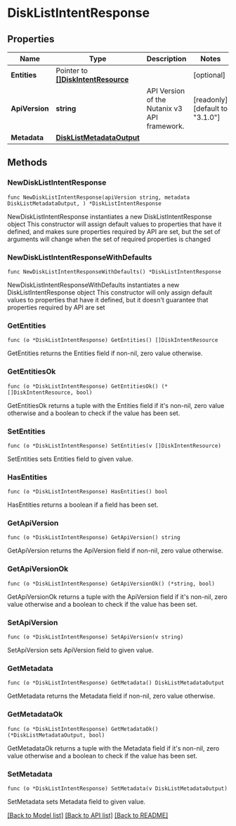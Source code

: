 # DiskListIntentResponse

## Properties

Name | Type | Description | Notes
------------ | ------------- | ------------- | -------------
**Entities** | Pointer to [**[]DiskIntentResource**](DiskIntentResource.md) |  | [optional] 
**ApiVersion** | **string** | API Version of the Nutanix v3 API framework. | [readonly] [default to "3.1.0"]
**Metadata** | [**DiskListMetadataOutput**](DiskListMetadataOutput.md) |  | 

## Methods

### NewDiskListIntentResponse

`func NewDiskListIntentResponse(apiVersion string, metadata DiskListMetadataOutput, ) *DiskListIntentResponse`

NewDiskListIntentResponse instantiates a new DiskListIntentResponse object
This constructor will assign default values to properties that have it defined,
and makes sure properties required by API are set, but the set of arguments
will change when the set of required properties is changed

### NewDiskListIntentResponseWithDefaults

`func NewDiskListIntentResponseWithDefaults() *DiskListIntentResponse`

NewDiskListIntentResponseWithDefaults instantiates a new DiskListIntentResponse object
This constructor will only assign default values to properties that have it defined,
but it doesn't guarantee that properties required by API are set

### GetEntities

`func (o *DiskListIntentResponse) GetEntities() []DiskIntentResource`

GetEntities returns the Entities field if non-nil, zero value otherwise.

### GetEntitiesOk

`func (o *DiskListIntentResponse) GetEntitiesOk() (*[]DiskIntentResource, bool)`

GetEntitiesOk returns a tuple with the Entities field if it's non-nil, zero value otherwise
and a boolean to check if the value has been set.

### SetEntities

`func (o *DiskListIntentResponse) SetEntities(v []DiskIntentResource)`

SetEntities sets Entities field to given value.

### HasEntities

`func (o *DiskListIntentResponse) HasEntities() bool`

HasEntities returns a boolean if a field has been set.

### GetApiVersion

`func (o *DiskListIntentResponse) GetApiVersion() string`

GetApiVersion returns the ApiVersion field if non-nil, zero value otherwise.

### GetApiVersionOk

`func (o *DiskListIntentResponse) GetApiVersionOk() (*string, bool)`

GetApiVersionOk returns a tuple with the ApiVersion field if it's non-nil, zero value otherwise
and a boolean to check if the value has been set.

### SetApiVersion

`func (o *DiskListIntentResponse) SetApiVersion(v string)`

SetApiVersion sets ApiVersion field to given value.


### GetMetadata

`func (o *DiskListIntentResponse) GetMetadata() DiskListMetadataOutput`

GetMetadata returns the Metadata field if non-nil, zero value otherwise.

### GetMetadataOk

`func (o *DiskListIntentResponse) GetMetadataOk() (*DiskListMetadataOutput, bool)`

GetMetadataOk returns a tuple with the Metadata field if it's non-nil, zero value otherwise
and a boolean to check if the value has been set.

### SetMetadata

`func (o *DiskListIntentResponse) SetMetadata(v DiskListMetadataOutput)`

SetMetadata sets Metadata field to given value.



[[Back to Model list]](../README.md#documentation-for-models) [[Back to API list]](../README.md#documentation-for-api-endpoints) [[Back to README]](../README.md)


